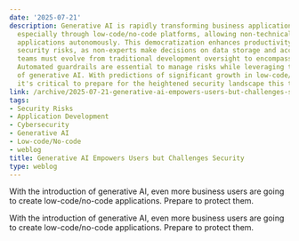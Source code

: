 ```yaml
---
date: '2025-07-21'
description: Generative AI is rapidly transforming business application development,
  especially through low-code/no-code platforms, allowing non-technical users to create
  applications autonomously. This democratization enhances productivity but escalates
  security risks, as non-experts make decisions on data storage and access. Security
  teams must evolve from traditional development oversight to encompass citizen developers.
  Automated guardrails are essential to manage risks while leveraging the capabilities
  of generative AI. With predictions of significant growth in low-code/no-code development,
  it's critical to prepare for the heightened security landscape this trend introduces.
link: /archive/2025-07-21-generative-ai-empowers-users-but-challenges-security
tags:
- Security Risks
- Application Development
- Cybersecurity
- Generative AI
- Low-code/No-code
- weblog
title: Generative AI Empowers Users but Challenges Security
type: weblog
---
```


With the introduction of generative AI, even more business users are going to create low-code/no-code applications. Prepare to protect them.

With the introduction of generative AI, even more business users are going to create low-code/no-code applications. Prepare to protect them.

